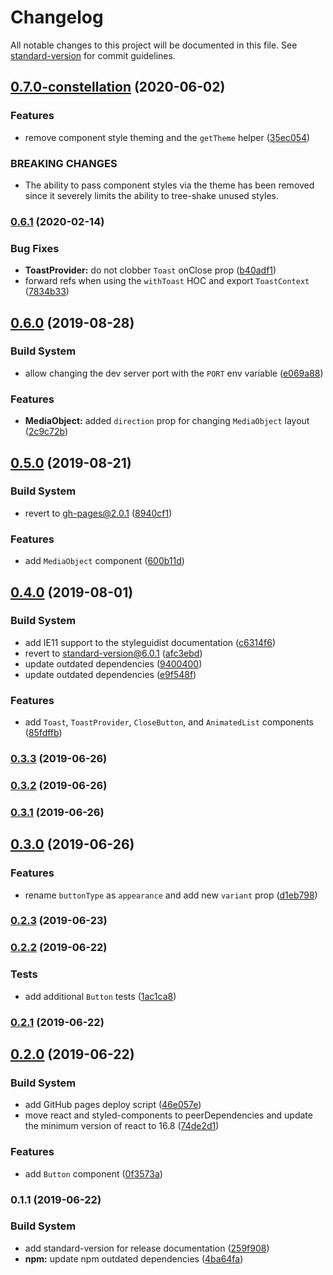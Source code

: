 # Changelog

All notable changes to this project will be documented in this file. See [standard-version](https://github.com/conventional-changelog/standard-version) for commit guidelines.

## [0.7.0-constellation](https://github.com/zillow/drywall/compare/v0.6.1...v0.7.0-constellation) (2020-06-02)


### Features

* remove component style theming and the `getTheme` helper ([35ec054](https://github.com/zillow/drywall/commit/35ec054))


### BREAKING CHANGES

* The ability to pass component styles via the theme has been removed since it
severely limits the ability to tree-shake unused styles.



### [0.6.1](https://github.com/zillow/drywall/compare/v0.6.0...v0.6.1) (2020-02-14)


### Bug Fixes

* **ToastProvider:** do not clobber `Toast` onClose prop ([b40adf1](https://github.com/zillow/drywall/commit/b40adf1))
* forward refs when using the `withToast` HOC and export `ToastContext` ([7834b33](https://github.com/zillow/drywall/commit/7834b33))



## [0.6.0](https://github.com/zillow/drywall/compare/v0.5.0...v0.6.0) (2019-08-28)


### Build System

* allow changing the dev server port with the `PORT` env variable ([e069a88](https://github.com/zillow/drywall/commit/e069a88))


### Features

* **MediaObject:** added `direction` prop for changing `MediaObject` layout ([2c9c72b](https://github.com/zillow/drywall/commit/2c9c72b))



## [0.5.0](https://github.com/zillow/drywall/compare/v0.4.0...v0.5.0) (2019-08-21)


### Build System

* revert to gh-pages@2.0.1 ([8940cf1](https://github.com/zillow/drywall/commit/8940cf1))


### Features

* add `MediaObject` component ([600b11d](https://github.com/zillow/drywall/commit/600b11d))



## [0.4.0](https://github.com/zillow/drywall/compare/v0.3.3...v0.4.0) (2019-08-01)


### Build System

* add IE11 support to the styleguidist documentation ([c6314f6](https://github.com/zillow/drywall/commit/c6314f6))
* revert to standard-version@6.0.1 ([afc3ebd](https://github.com/zillow/drywall/commit/afc3ebd))
* update outdated dependencies ([9400400](https://github.com/zillow/drywall/commit/9400400))
* update outdated dependencies ([e9f548f](https://github.com/zillow/drywall/commit/e9f548f))


### Features

* add `Toast`, `ToastProvider`, `CloseButton`, and `AnimatedList` components ([85fdffb](https://github.com/zillow/drywall/commit/85fdffb))



### [0.3.3](https://github.com/zillow/drywall/compare/v0.3.2...v0.3.3) (2019-06-26)



### [0.3.2](https://github.com/zillow/drywall/compare/v0.3.1...v0.3.2) (2019-06-26)



### [0.3.1](https://github.com/zillow/drywall/compare/v0.3.0...v0.3.1) (2019-06-26)



## [0.3.0](https://github.com/zillow/drywall/compare/v0.2.3...v0.3.0) (2019-06-26)


### Features

* rename `buttonType` as `appearance` and add new `variant` prop ([d1eb798](https://github.com/zillow/drywall/commit/d1eb798))



### [0.2.3](https://github.com/zillow/drywall/compare/v0.2.2...v0.2.3) (2019-06-23)



### [0.2.2](https://github.com/zillow/drywall/compare/v0.2.1...v0.2.2) (2019-06-22)


### Tests

* add additional `Button` tests ([1ac1ca8](https://github.com/zillow/drywall/commit/1ac1ca8))



### [0.2.1](https://github.com/zillow/drywall/compare/v0.2.0...v0.2.1) (2019-06-22)



## [0.2.0](https://github.com/zillow/drywall/compare/v0.1.1...v0.2.0) (2019-06-22)


### Build System

* add GitHub pages deploy script ([46e057e](https://github.com/zillow/drywall/commit/46e057e))
* move react and styled-components to peerDependencies and update the minimum version of react to 16.8 ([74de2d1](https://github.com/zillow/drywall/commit/74de2d1))


### Features

* add `Button` component ([0f3573a](https://github.com/zillow/drywall/commit/0f3573a))



### 0.1.1 (2019-06-22)


### Build System

* add standard-version for release documentation ([259f908](https://github.com/zillow/drywall/commit/259f908))
* **npm:** update npm outdated dependencies ([4ba64fa](https://github.com/zillow/drywall/commit/4ba64fa))
